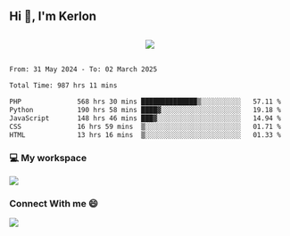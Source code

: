 ## Hi 👋, I'm Kerlon

<p align="center" style="margin: 30px;">
 
 <img src="https://skillicons.dev/icons?i=html,css,bootstrap,js,nodejs,jquery,python,flask,php,mysql,lua,sqlite,firebase">


</p>
<!--START_SECTION:waka-->

```txt
From: 31 May 2024 - To: 02 March 2025

Total Time: 987 hrs 11 mins

PHP              568 hrs 30 mins ██████████████▒░░░░░░░░░░   57.11 %
Python           190 hrs 58 mins ████▓░░░░░░░░░░░░░░░░░░░░   19.18 %
JavaScript       148 hrs 46 mins ███▓░░░░░░░░░░░░░░░░░░░░░   14.94 %
CSS              16 hrs 59 mins  ▒░░░░░░░░░░░░░░░░░░░░░░░░   01.71 %
HTML             13 hrs 16 mins  ▒░░░░░░░░░░░░░░░░░░░░░░░░   01.33 %
```

<!--END_SECTION:waka-->


<p align="center">
 <h3>💻 My workspace</h3>
    <img src="https://skillicons.dev/icons?i=mint" />
</p>

<p align="center">
 <h3>Connect With me 😄</h3> 
    <a href="https://www.linkedin.com/in/kerlon-fernandes"><img src="https://skillicons.dev/icons?i=linkedin" />
  </a>
</p>



